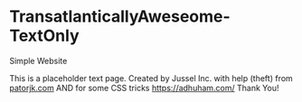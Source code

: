 # TransatlanticallyAweseome-TextOnly
Simple Website 

  This is a placeholder text page.  Created by Jussel Inc. with help (theft) from [patorjk.com](http://patorjk.com/software/taag/#p=display&f=Graffiti&t=Thank%20You)
AND
for some CSS tricks https://adhuham.com/
Thank You!                                                                                                                          

